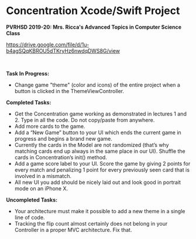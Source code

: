 # Concentration Xcode/Swift Project
<b>PVRHSD 2019-20: Mrs. Ricca's Advanced Topics in Computer Science Class</b>

https://drive.google.com/file/d/1u-b4agSQqKBROU5dTKryHz6nwdqDWS8G/view

<br>

<b>Task In Progress:</b>
- Change game "theme" (color and icons) of the entire project when a button is clicked in the ThemeViewController.

<b>Completed Tasks:</b>
- Get the Concentration game working as demonstrated in lectures 1 and 2. Type in all
the code. Do not copy/paste from anywhere.
- Add more cards to the game.
- Add a “New Game” button to your UI which ends the current game in progress and
begins a brand new game.
- Currently the cards in the Model are not randomized (that’s why matching cards end
up always in the same place in our UI). Shuffle the cards in Concentration’s init()
method.
- Add a game score label to your UI. Score the game by giving 2 points for every match
and penalizing 1 point for every previously seen card that is involved in a mismatch.
- All new UI you add should be nicely laid out and look good in portrait mode on an
iPhone X.

<b>Uncompleted Tasks:</b>
- Your architecture must make it possible to add a new theme in a single line of code.
- Tracking the flip count almost certainly does not belong in your Controller in a proper
MVC architecture. Fix that.
